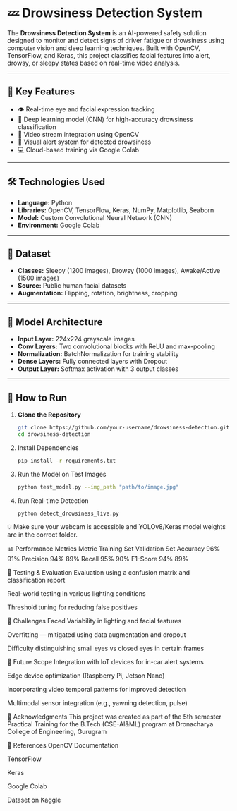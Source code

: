 # 💤 Drowsiness Detection System

The **Drowsiness Detection System** is an AI-powered safety solution designed to monitor and detect signs of driver fatigue or drowsiness using computer vision and deep learning techniques. Built with OpenCV, TensorFlow, and Keras, this project classifies facial features into alert, drowsy, or sleepy states based on real-time video analysis.

---

## 📌 Key Features

- 👁️ Real-time eye and facial expression tracking
- 🤖 Deep learning model (CNN) for high-accuracy drowsiness classification
- 🎥 Video stream integration using OpenCV
- 🔔 Visual alert system for detected drowsiness
- 💻 Cloud-based training via Google Colab

---

## 🛠️ Technologies Used

- **Language:** Python
- **Libraries:** OpenCV, TensorFlow, Keras, NumPy, Matplotlib, Seaborn
- **Model:** Custom Convolutional Neural Network (CNN)
- **Environment:** Google Colab

---

## 🧠 Dataset

- **Classes:** Sleepy (1200 images), Drowsy (1000 images), Awake/Active (1500 images)
- **Source:** Public human facial datasets
- **Augmentation:** Flipping, rotation, brightness, cropping

---

## 🧱 Model Architecture

- **Input Layer:** 224x224 grayscale images
- **Conv Layers:** Two convolutional blocks with ReLU and max-pooling
- **Normalization:** BatchNormalization for training stability
- **Dense Layers:** Fully connected layers with Dropout
- **Output Layer:** Softmax activation with 3 output classes

---

## 🚀 How to Run

1. **Clone the Repository**
   ```bash
   git clone https://github.com/your-username/drowsiness-detection.git
   cd drowsiness-detection
2. Install Dependencies
   ```bash 
   pip install -r requirements.txt
3. Run the Model on Test Images
   ```bash
   python test_model.py --img_path "path/to/image.jpg"
4. Run Real-time Detection
   ```bash 
   python detect_drowsiness_live.py
💡 Make sure your webcam is accessible and YOLOv8/Keras model weights are in the correct folder.

📊 Performance Metrics
Metric	Training Set	Validation Set
Accuracy	96%	91%
Precision	94%	89%
Recall	95%	90%
F1-Score	94%	89%

🧪 Testing & Evaluation
Evaluation using a confusion matrix and classification report

Real-world testing in various lighting conditions

Threshold tuning for reducing false positives

🧩 Challenges Faced
Variability in lighting and facial features

Overfitting — mitigated using data augmentation and dropout

Difficulty distinguishing small eyes vs closed eyes in certain frames

🔮 Future Scope
Integration with IoT devices for in-car alert systems

Edge device optimization (Raspberry Pi, Jetson Nano)

Incorporating video temporal patterns for improved detection

Multimodal sensor integration (e.g., yawning detection, pulse)

🙌 Acknowledgments
This project was created as part of the 5th semester Practical Training for the B.Tech (CSE-AI&ML) program at Dronacharya College of Engineering, Gurugram

🔗 References
OpenCV Documentation

TensorFlow

Keras

Google Colab

Dataset on Kaggle
